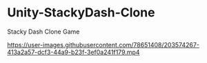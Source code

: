 # Unity-StackyDash-Clone
 Stacky Dash Clone Game


https://user-images.githubusercontent.com/78651408/203574267-413a2a57-dcf3-44a9-b23f-3ef0a241f179.mp4

